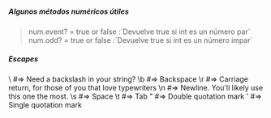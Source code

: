 ##### Algunos métodos numéricos útiles
> num.event? = true or false :´Devuelve true si int es un número par´
> num.odd? = true or false :´Devuelve true si int es un número impar´

##### Escapes 
\\  #=> Need a backslash in your string?
\b  #=> Backspace
\r  #=> Carriage return, for those of you that love typewriters
\n  #=> Newline. You'll likely use this one the most.
\s  #=> Space
\t  #=> Tab
\"  #=> Double quotation mark
\'  #=> Single quotation mark



